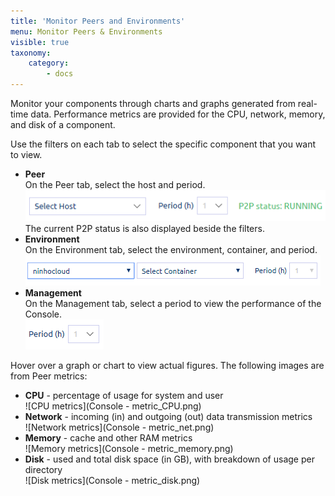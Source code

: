 ```yaml
---
title: 'Monitor Peers and Environments'
menu: Monitor Peers & Environments
visible: true
taxonomy:
    category:
        - docs
---
```


Monitor your components through charts and graphs generated from real-time data. Performance metrics are provided for the CPU, network, memory, and disk of a component.

Use the filters on each tab to select the specific component that you want to view.

* **Peer**  
  On the Peer tab, select the host and period.   
  ![Monitor peers](console-monitor-peer.png)   
  The current P2P status is also displayed beside the filters.   
* **Environment**   
  On the Environment tab, select the environment, container, and period.
  ![Monitor environments](console-monitor-env.png)   
* **Management**   
  On the Management tab, select a period to view the performance of the Console.   
  ![Monitor Management Console](console-monitor-mgmt.png)
	
Hover over a graph or chart to view actual figures. The following images are from Peer metrics:

* **CPU** - percentage of usage for system and user    
  ![CPU metrics](Console - metric_CPU.png)		
* **Network** - incoming (in) and outgoing (out) data transmission metrics    
  ![Network metrics](Console - metric_net.png)    
* **Memory** - cache and other RAM metrics    
  ![Memory metrics](Console - metric_memory.png)	
* **Disk** - used and total disk space (in GB), with breakdown of usage per directory    
  ![Disk metrics](Console - metric_disk.png)	
